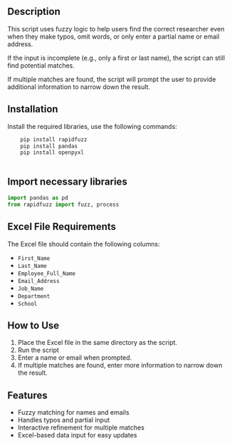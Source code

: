 

## Description
This script uses fuzzy logic to help users find the correct researcher even when they make typos, omit words, or only enter a partial name or email address.

If the input is incomplete (e.g., only a first or last name), the script can still find potential matches.

If multiple matches are found, the script will prompt the user to provide additional information to narrow down the result.


## Installation
Install the required libraries, use the following commands:
```bash
    pip install rapidfuzz
    pip install pandas 
    pip install openpyxl 
    
```

## Import necessary libraries
```python
import pandas as pd
from rapidfuzz import fuzz, process
```


## Excel File Requirements
The Excel file should contain the following columns:

- `First_Name`
- `Last_Name`
- `Employee_Full_Name`
- `Email_Address`
- `Job_Name`
- `Department`
- `School`

## How to Use
 1. Place the Excel file in the same directory as the script.
 2. Run the script
 3. Enter a name or email when prompted.
 4. If multiple matches are found, enter more information to narrow down the result.

 ## Features
- Fuzzy matching for names and emails
- Handles typos and partial input
- Interactive refinement for multiple matches
- Excel-based data input for easy updates
